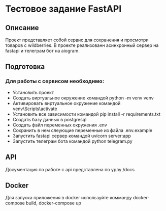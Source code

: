 # Тестовое задание FastAPI

## Описание 

Проект представляет собой сервис для сохранения и просмотри товаров с wildberries. В проекте реализованн асинхронный сервер на fastapi и телеграм бот на aiogram.

## Подготовка

### Для работы с сервисом необходимо:

- Установить проект
- Создать виртуальное окружение командой python -m venv venv
- Активировать виртуальное окружение командой venv\Scripts\activate
- Установить все зависимости командой pip install -r requirements.txt
- Создать базу данных в postgresql
- Создать файл переменных окружения .env
- Сохранить в нем слеующие переменные из файла .env.example
- Запустить fastapi сервер командой uvicorn server:app
- Запустить телеграм бота командой python telegram.py

## API

Документация по работе с api представлена по урлу /docs

## Docker

Для запуска приложения в docker используйте комманду docker-compose build, docker-compose up